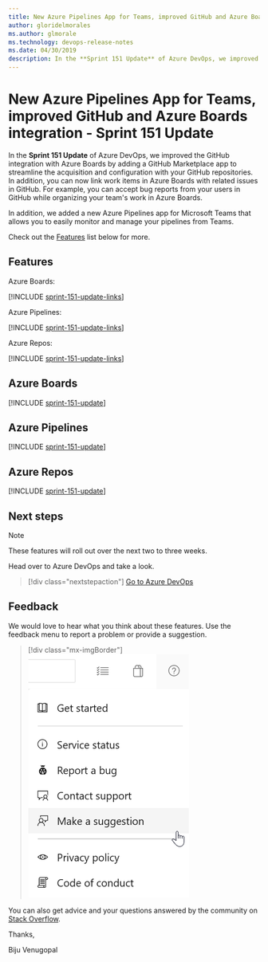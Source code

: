 ```yaml
---
title: New Azure Pipelines App for Teams, improved GitHub and Azure Boards integration - Sprint 151 Update
author: gloridelmorales
ms.author: glmorale
ms.technology: devops-release-notes
ms.date: 04/30/2019
description: In the **Sprint 151 Update** of Azure DevOps, we improved the GitHub integration with Azure Boards by adding a GitHub Marketplace app to streamline the acquisition and configuration with your GitHub repositories.
---
```


# New Azure Pipelines App for Teams, improved GitHub and Azure Boards integration - Sprint 151 Update

In the **Sprint 151 Update** of Azure DevOps, we improved the GitHub integration with Azure Boards by adding a GitHub Marketplace app to streamline the acquisition and configuration with your GitHub repositories. 
In addition, you can now link work items in Azure Boards with related issues in GitHub. For example, you can accept bug reports from your users in GitHub while organizing your team's work in Azure Boards.

In addition, we added a new Azure Pipelines app for Microsoft Teams that allows you to easily monitor and manage your pipelines from Teams.

Check out the [Features](#features) list below for more.

## Features

Azure Boards:

[!INCLUDE [sprint-151-update-links](includes/boards/sprint-151-update-links.md)]

Azure Pipelines:

[!INCLUDE [sprint-151-update-links](includes/pipelines/sprint-151-update-links.md)]

Azure Repos:

[!INCLUDE [sprint-151-update-links](includes/repos/sprint-151-update-links.md)]

## Azure Boards

[!INCLUDE [sprint-151-update](includes/boards/sprint-151-update.md)]

## Azure Pipelines

[!INCLUDE [sprint-151-update](includes/pipelines/sprint-151-update.md)]

## Azure Repos

[!INCLUDE [sprint-151-update](includes/repos/sprint-151-update.md)]

## Next steps

> [!NOTE]
> These features will roll out over the next two to three weeks.

Head over to Azure DevOps and take a look.

> [!div class="nextstepaction"]
> [Go to Azure DevOps](https://go.microsoft.com/fwlink/?LinkId=307137&campaign=o~msft~docs~product-vsts~release-notes)

## Feedback

We would love to hear what you think about these features. Use the feedback menu to report a problem or provide a suggestion.

> [!div class="mx-imgBorder"]
> ![Make a suggestion](../media/make-a-suggestion.png)

You can also get advice and your questions answered by the community on [Stack Overflow](https://stackoverflow.com/questions/tagged/azure-devops).

Thanks,

Biju Venugopal
